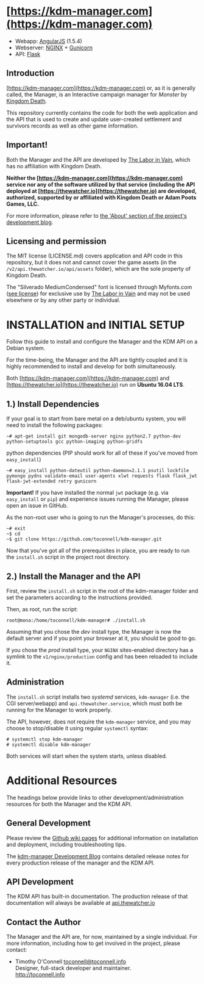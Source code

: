# [https://kdm-manager.com](https://kdm-manager.com)
* Webapp: [AngularJS](https://angularjs.org/) (1.5.4)
* Webserver: [NGINX](https://www.nginx.com/) + [Gunicorn](http://gunicorn.org/)
* API: [Flask](http://flask.pocoo.org/)

## Introduction 
[https://kdm-manager.com](https://kdm-manager.com) or, as it is generally called, the Manager, is an Interactive campaign manager for *Monster* by [Kingdom Death](https://kingdomdeath.com).

This repository currently contains the code for both the web application and the API that is used to create and update user-created settlement and survivors records as well as other game information.

## Important!
Both the Manager and the API are developed by [The Labor in Vain](https://thelaborinvain.com), which has no affiliation with Kingdom Death.

**Neither the [https://kdm-manager.com](https://kdm-manager.com) service nor any of the software utilized by that service (including the API deployed at [https://thewatcher.io](https://thewatcher.io) are developed, authorized, supported by or affiliated with Kingdom Death or Adam Poots Games, LLC.**

For more information, please refer to [the 'About' section of the project's development blog](http://kdm-manager.blogspot.com/p/credits-and-acknowledgements.html).

## Licensing and permission
The MIT license (LICENSE.md) covers application and API code in this repository, but it does not and cannot cover the game assets (in the `/v2/api.thewatcher.io/api/assets` folder), which are the sole property of Kingdom Death.

The "Silverado MediumCondensed" font is licensed through Myfonts.com ([see license](https://www.myfonts.com/viewlicense.php?lid=1630)) for exclusive use by [The Labor in Vain](https://www.myfonts.com/viewlicense.php?lid=1630) and may not be used elsewhere or by any other party or individual.


#   INSTALLATION and INITIAL SETUP
Follow this guide to install and configure the Manager and the KDM API on a
Debian system. 

For the time-being, the Manager and the API are tightly coupled and it is highly recommended to install and develop for both simultaneously.

Both [https://kdm-manager.com](https://kdm-manager.com) and [https://thewatcher.io](https://thewatcher.io) run on **Ubuntu 16.04 LTS**.


## 1.) Install Dependencies 

If your goal is to start from bare metal on a deb/ubuntu system, you will need
to install the following packages:

    ~# apt-get install git mongodb-server nginx python2.7 python-dev python-setuptools gcc python-imaging python-gridfs


python dependencies (PIP should work for all of these if you've moved from `easy_install`)

    ~# easy_install python-dateutil python-daemon=2.1.1 psutil lockfile pymongo pydns validate-email user-agents xlwt requests flask flask_jwt flask-jwt-extended retry gunicorn

**Important!** If you have installed the normal `jwt` package (e.g. via `easy_install`
or `pip`) and experience issues running the Manager, please open an issue in GitHub.

As the non-root user who is going to run the Manager's processes, do this:

    ~# exit
    ~$ cd
    ~$ git clone https://github.com/toconnell/kdm-manager.git 

Now that you've got all of the prerequisites in place, you are ready to run the
`install.sh` script in the project root directory.


## 2.) Install the Manager and the API

First, review the `install.sh` script in the root of the kdm-manager folder and
set the parameters according to the instructions provided.

Then, as root, run the script:

	root@mona:/home/toconnell/kdm-manager# ./install.sh

Assuming that you chose the *dev* install type, the Manager is now the default 
server and if you point your browser at it, you should be good to go.

If you chose the *prod* install type, your `NGINX` sites-enabled directory has a
symlink to the `v1/nginx/production` config and has been reloaded to include it.


## Administration

The `install.sh` script installs two *systemd* services, `kdm-manager` (i.e. the
CGI server/webapp) and `api.thewatcher.service`, which must both be running for
the Manager to work properly.

The API, however, does not require the `kdm-manager` service, and you may choose
to stop/disable it using regular `systemctl` syntax:

    # systemctl stop kdm-manager
    # systemctl disable kdm-manager

Both services will start when the system starts, unless disabled.


# Additional Resources

The headings below provide links to other development/administration resources
for both the Manager and the KDM API.

## General Development

Please review the [Github wiki pages](https://github.com/toconnell/kdm-manager/wiki)
for additional information on installation and deployment, including
troubleshooting tips.

The [kdm-manager Development Blog](http://blog.kdm-manager.com) contains detailed
release notes for every production release of the manager and the KDM API.

## API Development

The KDM API has built-in documentation. The production release of that documentation
will always be available at [api.thewatcher.io](http://api.thewatcher.io)

## Contact the Author

The Manager and the API are, for now, maintained by a single individual. For more information, including how to get involved in the project, please contact:

* Timothy O'Connell [toconnell@toconnell.info](mailto:toconnell@toconnell.info) <br />
  Designer, full-stack developer and maintainer. <br />
  http://toconnell.info

